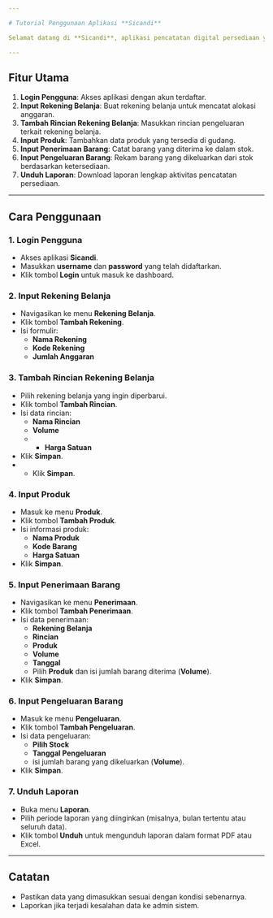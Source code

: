 ```yaml
---

# Tutorial Penggunaan Aplikasi **Sicandi**

Selamat datang di **Sicandi**, aplikasi pencatatan digital persediaan yang memudahkan pengelolaan stok secara efisien. Dalam panduan ini, Anda akan mempelajari langkah-langkah untuk menggunakan fitur utama aplikasi.

---
```


## **Fitur Utama**
1. **Login Pengguna**: Akses aplikasi dengan akun terdaftar.
2. **Input Rekening Belanja**: Buat rekening belanja untuk mencatat alokasi anggaran.
3. **Tambah Rincian Rekening Belanja**: Masukkan rincian pengeluaran terkait rekening belanja.
4. **Input Produk**: Tambahkan data produk yang tersedia di gudang.
5. **Input Penerimaan Barang**: Catat barang yang diterima ke dalam stok.
6. **Input Pengeluaran Barang**: Rekam barang yang dikeluarkan dari stok berdasarkan ketersediaan.
7. **Unduh Laporan**: Download laporan lengkap aktivitas pencatatan persediaan.

---

## **Cara Penggunaan**

### **1. Login Pengguna**
- Akses aplikasi **Sicandi**.
- Masukkan **username** dan **password** yang telah didaftarkan.
- Klik tombol **Login** untuk masuk ke dashboard.

### **2. Input Rekening Belanja**
- Navigasikan ke menu **Rekening Belanja**.
- Klik tombol **Tambah Rekening**.
- Isi formulir:
  - **Nama Rekening**
  - **Kode Rekening**
  - **Jumlah Anggaran**

### **3. Tambah Rincian Rekening Belanja**
- Pilih rekening belanja yang ingin diperbarui.
- Klik tombol **Tambah Rincian**.
- Isi data rincian:
  - **Nama Rincian**
  - **Volume**
  - - **Harga Satuan**
- Klik **Simpan**.
- - Klik **Simpan**.

### **4. Input Produk**
- Masuk ke menu **Produk**.
- Klik tombol **Tambah Produk**.
- Isi informasi produk:
  - **Nama Produk**
  - **Kode Barang**
  - **Harga Satuan**
- Klik **Simpan**.

### **5. Input Penerimaan Barang**
- Navigasikan ke menu **Penerimaan**.
- Klik tombol **Tambah Penerimaan**.
- Isi data penerimaan:
  - **Rekening Belanja**
  - **Rincian**
  - **Produk**
  - **Volume**
  - **Tanggal**
  - Pilih **Produk** dan isi jumlah barang diterima (**Volume**).
- Klik **Simpan**.

### **6. Input Pengeluaran Barang**
- Masuk ke menu **Pengeluaran**.
- Klik tombol **Tambah Pengeluaran**.
- Isi data pengeluaran:
  - **Pilih Stock**
  - **Tanggal Pengeluaran**
  - isi jumlah barang yang dikeluarkan (**Volume**).
- Klik **Simpan**.

### **7. Unduh Laporan**
- Buka menu **Laporan**.
- Pilih periode laporan yang diinginkan (misalnya, bulan tertentu atau seluruh data).
- Klik tombol **Unduh** untuk mengunduh laporan dalam format PDF atau Excel.

---

## **Catatan**
- Pastikan data yang dimasukkan sesuai dengan kondisi sebenarnya.
- Laporkan jika terjadi kesalahan data ke admin sistem.

